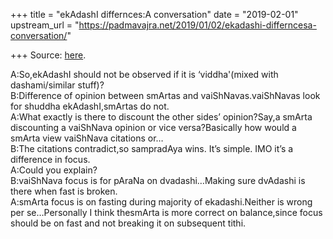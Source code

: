 +++
title = "ekAdashI differnces:A conversation"
date = "2019-02-01"
upstream_url = "https://padmavajra.net/2019/01/02/ekadashi-differncesa-conversation/"

+++
Source: [here](https://padmavajra.net/2019/01/02/ekadashi-differncesa-conversation/).

A:So,ekAdashI should not be observed if it is ‘viddha'(mixed with
dashami/similar stuff)?  
B:Difference of opinion between smArtas and vaiShNavas.vaiShNavas look
for shuddha ekAdashI,smArtas do not.  
A:What exactly is there to discount the other sides’ opinion?Say,a
smArta discounting a vaiShNava opinion or vice versa?Basically how would
a smArta view vaiShNava citations or…  
B:The citations contradict,so sampradAya wins. It’s simple. IMO it’s a
difference in focus.  
A:Could you explain?  
B:vaiShNava focus is for pAraNa on dvadashi…Making sure dvAdashi is
there when fast is broken.  
A:smArta focus is on fasting during majority of ekadashi.Neither is
wrong per se…Personally I think thesmArta is more correct on
balance,since focus should be on fast and not breaking it on subsequent
tithi.
